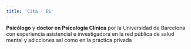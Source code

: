 ```yaml
---
title: 'Cita - ES'
---
```


**Psicólogo** y **doctor en Psicología Clínica** por la
Universidad de Barcelona con experiencia asistencial
e investigadora en la red pública de salud mental y
adicciones así como en la práctica privada